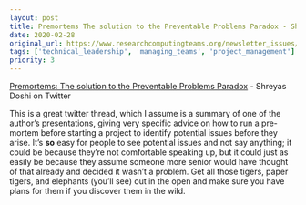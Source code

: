 ```yaml
---
layout: post
title: Premortems The solution to the Preventable Problems Paradox - Shreyas Doshi on Twitter
date: 2020-02-28
original_url: https://www.researchcomputingteams.org/newsletter_issues/0012
tags: ['technical_leadership', 'managing_teams', 'project_management']
priority: 3
---
```


<!-- markdownlint-disable MD033 -->
<!-- markdownlint-disable MD041 -->
<!-- markdownlint-disable MD049 -->

[Premortems: The solution to the Preventable Problems Paradox](https://twitter.com/shreyas/status/1221257560033857536) - Shreyas Doshi on Twitter

This is a great twitter thread, which I assume is a summary of one of the author’s presentations, giving very specific advice on how to run a pre-mortem before starting a project to identify potential issues before they arise.  It’s **so** easy for people to see potential issues and not say anything; it could be because they’re not comfortable speaking up, but it could just as easily be because they assume someone more senior would have thought of that already and decided it wasn’t a problem.  Get all those tigers, paper tigers, and elephants (you’ll see) out in the open and make sure you have plans for them if you discover them in the wild.